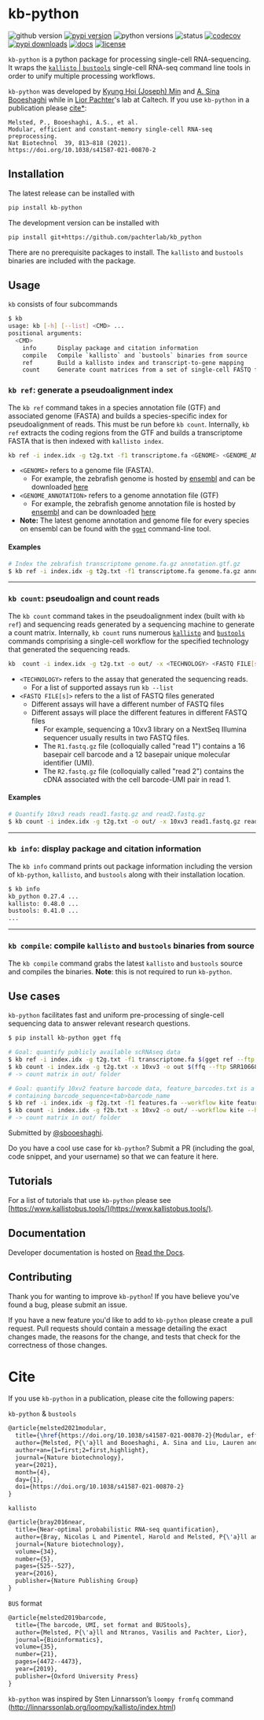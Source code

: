 # kb-python
![github version](https://img.shields.io/badge/Version-0.27.4-informational)
[![pypi version](https://img.shields.io/pypi/v/kb-python)](https://pypi.org/project/kb-python/0.27.4/)
![python versions](https://img.shields.io/pypi/pyversions/kb_python)
![status](https://github.com/pachterlab/kb_python/workflows/CI/badge.svg)
[![codecov](https://codecov.io/gh/pachterlab/kb_python/branch/master/graph/badge.svg)](https://codecov.io/gh/pachterlab/kb_python)
[![pypi downloads](https://img.shields.io/pypi/dm/kb-python)](https://pypi.org/project/kb-python/)
[![docs](https://readthedocs.org/projects/kb-python/badge/?version=latest)](https://kb-python.readthedocs.io/en/latest/?badge=latest)
[![license](https://img.shields.io/pypi/l/kb-python)](LICENSE)

`kb-python` is a python package for processing single-cell RNA-sequencing. It wraps the [`kallisto` | `bustools`](https://www.kallistobus.tools) single-cell RNA-seq command line tools in order to unify multiple processing workflows. 

`kb-python` was developed by [Kyung Hoi (Joseph) Min](https://twitter.com/lioscro) and [A. Sina Booeshaghi](https://twitter.com/sinabooeshaghi) while in [Lior Pachter](https://twitter.com/lpachter)'s lab at Caltech. If you use `kb-python` in a publication please [cite*](#cite):
```
Melsted, P., Booeshaghi, A.S., et al. 
Modular, efficient and constant-memory single-cell RNA-seq preprocessing. 
Nat Biotechnol  39, 813–818 (2021). 
https://doi.org/10.1038/s41587-021-00870-2
```

## Installation
The latest release can be installed with

```bash
pip install kb-python
```

The development version can be installed with
```bash
pip install git+https://github.com/pachterlab/kb_python
```

There are no prerequisite packages to install. The `kallisto` and `bustools` binaries are included with the package.

## Usage

`kb`  consists of four subcommands
```bash
$ kb
usage: kb [-h] [--list] <CMD> ...
positional arguments:
  <CMD>
    info      Display package and citation information
    compile   Compile `kallisto` and `bustools` binaries from source
    ref       Build a kallisto index and transcript-to-gene mapping
    count     Generate count matrices from a set of single-cell FASTQ files
```

### `kb ref`: generate a pseudoalignment index

The `kb ref` command takes in a species annotation file (GTF) and associated genome (FASTA) and builds a species-specific index for pseudoalignment of reads. This must be run before `kb count`. Internally, `kb ref` extracts the coding regions from the GTF and builds a transcriptome FASTA that is then indexed with `kallisto index`.

```bash
kb ref -i index.idx -g t2g.txt -f1 transcriptome.fa <GENOME> <GENOME_ANNOTATION>
```
-  `<GENOME>` refers to a genome file (FASTA).
	- For example, the zebrafish genome is hosted by [ensembl](https://uswest.ensembl.org/Danio_rerio/Info/Index) and can be downloaded [here](http://ftp.ensembl.org/pub/release-107/fasta/danio_rerio/dna/Danio_rerio.GRCz11.dna.primary_assembly.fa.gz)
- `<GENOME_ANNOTATION>` refers to a genome annotation file (GTF)
	- For example, the zebrafish genome annotation file is hosted by [ensembl](https://uswest.ensembl.org/Danio_rerio/Info/Index) and can be downloaded [here](http://ftp.ensembl.org/pub/release-107/gtf/danio_rerio/Danio_rerio.GRCz11.107.gtf.gz)
- **Note:** The latest genome annotation and genome file for every species on ensembl can be found with the [`gget`](https://github.com/pachterlab/gget) command-line tool.

#### Examples
```bash
# Index the zebrafish transcriptome genome.fa.gz annotation.gtf.gz
$ kb ref -i index.idx -g t2g.txt -f1 transcriptome.fa genome.fa.gz annotation.gtf.gz
```
---
### `kb count`: pseudoalign and count reads

The `kb count` command takes in the pseudoalignment index (built with `kb ref`) and sequencing reads generated by a sequencing machine to generate a count matrix. Internally, `kb count` runs numerous [`kallisto`](https://github.com/pachterlab/kallisto) and [`bustools`](https://github.com/BUStools/bustools/) commands comprising a single-cell workflow for the specified technology that generated the sequencing reads.

```bash
kb  count -i index.idx -g t2g.txt -o out/ -x <TECHNOLOGY> <FASTQ FILE[s]>
```
-  `<TECHNOLOGY>` refers to the assay that generated the sequencing reads.
	- For a list of supported assays run `kb --list`
- `<FASTQ FILE[s]>` refers to the a list of FASTQ files generated 
	- Different assays will have a different number of FASTQ files 
	- Different assays will place the different features in different FASTQ files
		- For example, sequencing a 10xv3 library on a NextSeq Illumina sequencer usually results in two FASTQ files. 
		- The `R1.fastq.gz` file (colloquially called "read 1") contains a 16 basepair cell barcode and a 12 basepair unique molecular identifier (UMI). 
		- The `R2.fastq.gz` file (colloquially called "read 2") contains the cDNA associated with the cell barcode-UMI pair in read 1.

#### Examples
```bash
# Quantify 10xv3 reads read1.fastq.gz and read2.fastq.gz
$ kb count -i index.idx -g t2g.txt -o out/ -x 10xv3 read1.fastq.gz read2.fastq.gz
```
---
### `kb info`: display package and citation information

The `kb info` command prints out package information including the version of `kb-python`, `kallisto`, and `bustools` along with their installation location.

```bash
$ kb info
kb_python 0.27.4 ...
kallisto: 0.48.0 ...
bustools: 0.41.0 ...
...
```
---
### `kb compile`: compile `kallisto` and `bustools` binaries from source
The `kb compile` command grabs the latest `kallisto` and `bustools` source and compiles the binaries. **Note**: this is not required to run `kb-python`.

## Use cases
`kb-python` facilitates fast and uniform pre-processing of single-cell sequencing data to answer relevant research questions. 
```bash
$ pip install kb-python gget ffq

# Goal: quantify publicly available scRNAseq data
$ kb ref -i index.idx -g t2g.txt -f1 transcriptome.fa $(gget ref --ftp -w dna,gtf homo_sapiens)
$ kb count -i index.idx -g t2g.txt -x 10xv3 -o out $(ffq --ftp SRR10668798 | jq -r '.[] | .url' | tr '\n' ' ')
# -> count matrix in out/ folder

# Goal: quantify 10xv2 feature barcode data, feature_barcodes.txt is a tab-delimited file
# containing barcode_sequence<tab>barcode_name
$ kb ref -i index.idx -g f2g.txt -f1 features.fa --workflow kite feature_barcodes.txt
$ kb count -i index.idx -g f2b.txt -x 10xv2 -o out/ --workflow kite --h5ad R1.fastq.gz R2.fastq.gz
# -> count matrix in out/ folder
```
Submitted by [@sbooeshaghi](https://github.com/sbooeshaghi/).

Do you have a cool use case for `kb-python`? Submit a PR (including the goal, code snippet, and your username) so that we can feature it here.

## Tutorials
For a list of tutorials that use `kb-python` please see [https://www.kallistobus.tools/](https://www.kallistobus.tools/).

## Documentation
Developer documentation is hosted on [Read the Docs](https://kb-python.readthedocs.io/en/latest/).

## Contributing
Thank you for wanting to improve `kb-python`! If you have believe you've found a bug, please submit an issue. 

If you have a new feature you'd like to add to `kb-python` please create a pull request. Pull requests should contain a message detailing the exact changes made, the reasons for the change, and tests that check for the correctness of those changes.

# Cite
If you use `kb-python` in a publication, please cite the following papers:

`kb-python`  & `bustools` 
```tex
@article{melsted2021modular,
  title={\href{https://doi.org/10.1038/s41587-021-00870-2}{Modular, efficient and constant-memory single-cell RNA-seq preprocessing}},
  author={Melsted, P{\'a}ll and Booeshaghi, A. Sina and Liu, Lauren and Gao, Fan and Lu, Lambda and Min, Kyung Hoi Joseph and da Veiga Beltrame, Eduardo and Hj{\"o}rleifsson, Kristj{\'a}n Eldj{\'a}rn and Gehring, Jase and Pachter, Lior},
  author+an={1=first;2=first,highlight},
  journal={Nature biotechnology},
  year={2021},
  month={4},
  day={1},
  doi={https://doi.org/10.1038/s41587-021-00870-2}
}
```

`kallisto` 
```tex
@article{bray2016near,
  title={Near-optimal probabilistic RNA-seq quantification},
  author={Bray, Nicolas L and Pimentel, Harold and Melsted, P{\'a}ll and Pachter, Lior},
  journal={Nature biotechnology},
  volume={34},
  number={5},
  pages={525--527},
  year={2016},
  publisher={Nature Publishing Group}
}
```

`BUS` format
```tex
@article{melsted2019barcode,
  title={The barcode, UMI, set format and BUStools},
  author={Melsted, P{\'a}ll and Ntranos, Vasilis and Pachter, Lior},
  journal={Bioinformatics},
  volume={35},
  number={21},
  pages={4472--4473},
  year={2019},
  publisher={Oxford University Press}
}
```

`kb-python` was inspired by Sten Linnarsson’s `loompy fromfq` command (http://linnarssonlab.org/loompy/kallisto/index.html)
